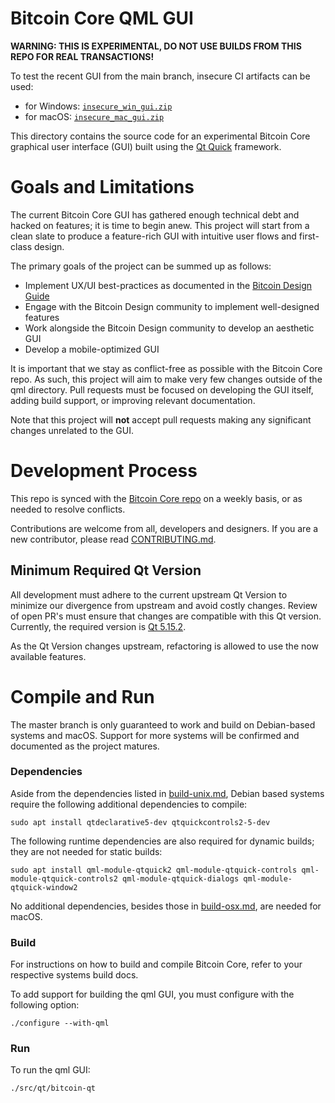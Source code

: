 # Bitcoin Core QML GUI

**WARNING: THIS IS EXPERIMENTAL, DO NOT USE BUILDS FROM THIS REPO FOR REAL TRANSACTIONS!**

To test the recent GUI from the main branch, insecure CI artifacts can be used:
- for Windows: [`insecure_win_gui.zip`](https://api.cirrus-ci.com/v1/artifact/github/bitcoin-core/gui-qml/Win64%20\[unit%20tests,%20no%20gui%20tests,%20no%20boost::process,%20no%20functional%20tests\]%20\[focal\]/insecure_win_gui.zip)
- for macOS: [`insecure_mac_gui.zip`](https://api.cirrus-ci.com/v1/artifact/github/bitcoin-core/gui-qml/macOS%2010.15%20\[gui,%20no%20tests\]%20\[focal\]/insecure_mac_gui.zip)

This directory contains the source code for an experimental Bitcoin Core graphical user interface (GUI) built using the [Qt Quick](https://doc.qt.io/qt-5/qtquick-index.html) framework.

# Goals and Limitations

The current Bitcoin Core GUI has gathered enough technical debt and hacked on features; it is time to begin anew.
This project will start from a clean slate to produce a feature-rich GUI with intuitive user flows and first-class design.

The primary goals of the project can be summed up as follows:

- Implement UX/UI best-practices as documented in the [Bitcoin Design Guide](https://bitcoin.design/guide/)
- Engage with the Bitcoin Design community to implement well-designed features
- Work alongside the Bitcoin Design community to develop an aesthetic GUI
- Develop a mobile-optimized GUI

It is important that we stay as conflict-free as possible with the Bitcoin Core repo.
As such, this project will aim to make very few changes outside of the qml directory.
Pull requests must be focused on developing the GUI itself, adding build support,
or improving relevant documentation.

Note that this project will **not** accept pull requests making any significant changes unrelated to the GUI.

# Development Process

This repo is synced with the [Bitcoin Core repo](https://github.com/bitcoin/bitcoin) on a weekly basis, or as needed to resolve conflicts.

Contributions are welcome from all, developers and designers. If you are a new contributor, please read [CONTRIBUTING.md](../../CONTRIBUTING.md).

## Minimum Required Qt Version

All development must adhere to the current upstream Qt Version to minimize our divergence from upstream and avoid costly changes. Review of open PR's must ensure that changes are compatible with this Qt version. Currently, the required version is [Qt 5.15.2](https://github.com/bitcoin-core/gui-qml/blob/main/depends/packages/qt.mk#L2).

As the Qt Version changes upstream, refactoring is allowed to use the now available features.

# Compile and Run

The master branch is only guaranteed to work and build on Debian-based systems and macOS.
Support for more systems will be confirmed and documented as the project matures.

### Dependencies
Aside from the dependencies listed in [build-unix.md](../../doc/build-unix.md), Debian based systems require the following additional dependencies to compile:

```
sudo apt install qtdeclarative5-dev qtquickcontrols2-5-dev
```

The following runtime dependencies are also required for dynamic builds;
they are not needed for static builds:

```
sudo apt install qml-module-qtquick2 qml-module-qtquick-controls qml-module-qtquick-controls2 qml-module-qtquick-dialogs qml-module-qtquick-window2
```

No additional dependencies, besides those in [build-osx.md](../../doc/build-osx.md), are needed for macOS.

### Build

For instructions on how to build and compile Bitcoin Core, refer to your respective systems build docs.

To add support for building the qml GUI,
you must configure with the following option:

```
./configure --with-qml
```
### Run

To run the qml GUI:
```
./src/qt/bitcoin-qt
```
